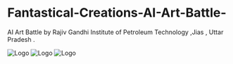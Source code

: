 # Fantastical-Creations-AI-Art-Battle-
AI Art Battle by Rajiv Gandhi Institute of Petroleum Technology ,Jias , Uttar Pradesh .

![Logo](https://github.com/yashraj9011/Fantastical-Creations-AI-Art-Battle-/blob/main/Screenshot%202023-10-20%20054409.png)
![Logo](https://github.com/yashraj9011/Fantastical-Creations-AI-Art-Battle-/blob/main/Screenshot%202023-10-20%20054710.png)
![Logo](https://github.com/yashraj9011/Fantastical-Creations-AI-Art-Battle-/blob/main/Screenshot%202023-10-20%20060036.png)
